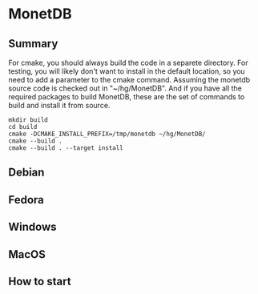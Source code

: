 # MonetDB

## Summary

For cmake, you should always build the code in a separete directory. For testing, you will likely don't want to install in the default location, so you need to add a parameter to the cmake command. Assuming the monetdb source code is checked out in "~/hg/MonetDB". And if you have all the required packages to build MonetDB, these are the set of commands to build and install it from source.

```
mkdir build
cd build
cmake -DCMAKE_INSTALL_PREFIX=/tmp/monetdb ~/hg/MonetDB/
cmake --build .
cmake --build . --target install
```

## Debian

## Fedora

## Windows

## MacOS

## How to start
